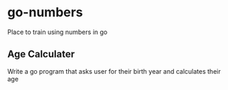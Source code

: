 # go-numbers
Place to train using numbers in go

## Age Calculater

Write a go program that asks user for their birth year and calculates their age

